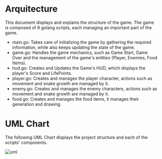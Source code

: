 # Arquitecture

This document displays and explains the structure of the game.
The game is composed of 6 golang scripts, each managing an important part of the game.
* main.go:
  Takes care of initializing the game by gathering the required information, while also keeps updating the state of the game.
* game.go:
  Handles the game mechanics, such as Game Start, Game Over and the management of the game's entities (Player, Enemies, Food Items).
* hud.go:
  Creates and Updates the Game's HUD, which displays the player's Score and LifePoints.
* player.go:
  Creates and manages the player character, actions such as movement and snake growth are managed by it.
* enemy.go:
  Creates and manages the enemy characters, actions such as movement and snake growth are managed by it.
* food.go:
  Creates and manages the food items, it manages their generation and drawing.
  
# UML Chart

The following UML Chart displays the project structure and each of the scripts' components.

![uml](Project_UML.JPG)

